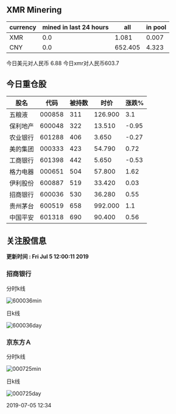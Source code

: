 ## XMR Minering

|currency|mined in last 24 hours|all|in pool|
|---|---|---|---|
|XMR|0.0|1.081|0.007|
|CNY|0.0|652.405|4.323|

今日美元对人民币 6.88	今日xmr对人民币603.7


## 今日重仓股 

|股名|代码|被持数|时价|涨跌%|
|---|---|---|---|---|
|五粮液|000858|311|126.900|3.1|
|保利地产|600048|322|13.510|-0.95|
|农业银行|601288|406|3.650|-0.27|
|美的集团|000333|423|54.790|0.72|
|工商银行|601398|442|5.650|-0.53|
|格力电器|000651|504|57.800|1.62|
|伊利股份|600887|519|33.420|0.03|
|招商银行|600036|530|36.280|0.55|
|贵州茅台|600519|658|992.000|1.1|
|中国平安|601318|690|90.400|0.56|

## 关注股信息
**更新时间 : Fri Jul  5 12:00:11 2019**
### 招商银行 
分时k线

![600036min](http://image.sinajs.cn/newchart/min/n/sh600036.gif)

日k线

![600036day](http://image.sinajs.cn/newchart/daily/n/sh600036.gif)

### 京东方Ａ 
分时k线

![000725min](http://image.sinajs.cn/newchart/min/n/sz000725.gif)

日k线

![000725day](http://image.sinajs.cn/newchart/daily/n/sz000725.gif)

2019-07-05 12:34